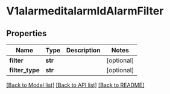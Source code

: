 # V1alarmeditalarmIdAlarmFilter

## Properties
Name | Type | Description | Notes
------------ | ------------- | ------------- | -------------
**filter** | **str** |  | [optional] 
**filter_type** | **str** |  | [optional] 

[[Back to Model list]](../README.md#documentation-for-models) [[Back to API list]](../README.md#documentation-for-api-endpoints) [[Back to README]](../README.md)


